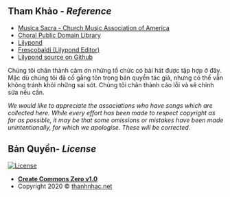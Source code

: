 ## Tham Khảo - *Reference*
* [Musica Sacra - Church Music Association of America](https://musicasacra.com/music/english-hymns-in-the-commons/)
* [Choral Public Domain Library](http://www2.cpdl.org/wiki/)
* [Lilypond](http://lilypond.org/)
* [Frescobaldi (Lilypond Editor)](https://frescobaldi.org/)
* [Lilypond source on Github](https://github.com/thanhcalilypond/)

Chúng tôi chân thành cảm ơn những tổ chức có bài hát được tập hợp ở đây. Mặc dù chúng tôi đã cố gắng tôn trọng bản quyền tác giả, nhưng có thể vẫn không tránh khỏi những sai sót. Chúng tôi chân thành cáo lỗi và sẽ chỉnh sửa nếu cần.

*We would like to appreciate the associations who have songs which are collected here. While every effort has been made to respect copyright as far as possible, it may be that some omissions or mistakes have been made unintentionally, for which we apologise. These will be corrected.*

## Bản Quyền- *License*

[![License](https://upload.wikimedia.org/wikipedia/commons/f/f9/CC-Zero-badge.svg)](https://creativecommons.org/publicdomain/zero/1.0/)

- **[Create Commons Zero v1.0](https://creativecommons.org/publicdomain/zero/1.0/)**
- Copyright 2020 © <a href="https://thanhnhac.net" target="_blank">thanhnhac.net</a>